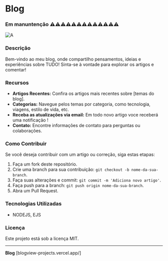 # Blog
### Em manuntenção ⚠️⚠️⚠️⚠️⚠️⚠️⚠️⚠️⚠️⚠️⚠️⚠️⚠️

![A](link-para-imagem-de-capa.jpg)

### Descrição

Bem-vindo ao meu blog, onde compartilho pensamentos, ideias e experiências sobre TUDO! Sinta-se à vontade para explorar os artigos e comentar!

### Recursos

- **Artigos Recentes:** Confira os artigos mais recentes sobre [temas do blog].
- **Categorias:** Navegue pelos temas por categoria, como tecnologia, viagens, estilo de vida, etc.
- **Receba as atualizações via email:** Em todo novo artigo voce receberá uma notificação !
- **Contato:** Encontre informações de contato para perguntas ou colaborações.

### Como Contribuir

Se você deseja contribuir com um artigo ou correção, siga estas etapas:

1. Faça um fork deste repositório.
2. Crie uma branch para sua contribuição: `git checkout -b nome-da-sua-branch`.
3. Faça suas alterações e commit: `git commit -m 'Adiciona novo artigo'`.
4. Faça push para a branch: `git push origin nome-da-sua-branch`.
5. Abra um Pull Request.

### Tecnologias Utilizadas

- NODEJS, EJS

### Licença

Este projeto está sob a licença MIT. 

---

**Blog**
[blogview-projects.vercel.app/]
